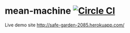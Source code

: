 # mean-machine [![Circle CI](https://circleci.com/gh/InsidersByte/mean-machine.svg?style=shield&circle-token=187f62bf96feea76cf719b4477e68480c5d55b20)](https://circleci.com/gh/InsidersByte/mean-machine)

Live demo site http://safe-garden-2085.herokuapp.com/
